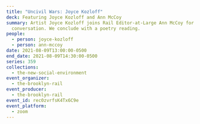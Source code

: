 ```yaml
---
title: "Uncivil Wars: Joyce Kozloff"
deck: Featuring Joyce Kozloff and Ann McCoy
summary: Artist Joyce Kozloff joins Rail Editor-at-Large Ann McCoy for a
  conversation. We conclude with a poetry reading.
people:
  - person: joyce-kozloff
  - person: ann-mccoy
date: 2021-08-09T13:00:00-0500
end_date: 2021-08-09T14:30:00-0500
series: 359
collections:
  - the-new-social-environment
event_organizer:
  - the-brooklyn-rail
event_producer:
  - the-brooklyn-rail
event_id: rec0zvrfsK4Tx6C9e
event_platform:
  - zoom
---
```

